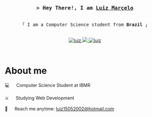 <!-- Intro  -->
<h3 align="center">
        <samp>&gt; Hey There!, I am
                <b><a target="_blank" href="https:/luizdeeev.com">Luiz Marcelo</a></b>
        </samp>
</h3>


<p align="center"> 
  <samp>
    <br>
    「 I am a Computer Science student from <b>Brazil</b> 」
    <br>
    <br>
  </samp>
</p>

<p align="center">
 <a href="https://www.linkedin.com/in/luizmxn/" target="_blank">
  <img src="https://img.shields.io/badge/LinkedIn-0077B5?style=for-the-badge&logo=linkedin&logoColor=white" alt="luiz"/>
 </a>
 <a href="https://twitter.com/luizmxn" target="_blank">
  <img src="https://img.shields.io/badge/Twitter-1DA1F2?style=for-the-badge&logo=twitter&logoColor=white" />
 </a>
 <a href="https://instagram.com/luizmxn" target="_blank">
  <img src="https://img.shields.io/badge/Instagram-fe4164?style=for-the-badge&logo=instagram&logoColor=white" alt="luiz" />
 </a> 
</p>
<br />

<!-- About Section -->
 # About me
 
<p>
  
 💻 &emsp; Computer Science Student at IBMR <br/><br/>
 ⚔️ &emsp; Studying Web Development<br/><br/>
 📧 &emsp; Reach me anytime: luiz15052002@hotmail.com<br/><br/>
 

</p>

<br/>
<br/>
<br/>

<!-- ## Learning

![Javascript](https://img.shields.io/badge/Javascript-F0DB4F?style=for-the-badge&labelColor=black&logo=javascript&logoColor=F0DB4F)
![Typescript](https://img.shields.io/badge/Typescript-007acc?style=for-the-badge&labelColor=black&logo=typescript&logoColor=007acc)
![React](https://img.shields.io/badge/-React-61DBFB?style=for-the-badge&labelColor=black&logo=react&logoColor=61DBFB)
![React Native](https://img.shields.io/badge/React_Native-20232A?style=for-the-badge&logo=react&logoColor=61DAFB)
![Nodejs](https://img.shields.io/badge/Nodejs-3C873A?style=for-the-badge&labelColor=black&logo=node.js&logoColor=3C873A)
![HTML](https://img.shields.io/badge/HTML5-E34F26?style=for-the-badge&logo=html5&logoColor=white)
![CSS3](https://img.shields.io/badge/CSS3-1572B6?style=for-the-badge&logo=css3&logoColor=white)
![Git](https://img.shields.io/badge/Git-F05032?style=for-the-badge&logo=git&logoColor=white) -->

<br/>
